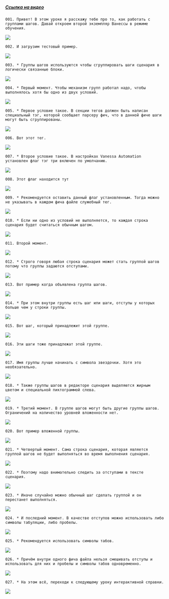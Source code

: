 ﻿##### [Ссылка на видео](https://youtu.be/9ZLFJ9kn4fY)

	001. Привет! В этом уроке я расскажу тебе про то, как работать с группами шагов. Давай откроем второй экземпляр Ванессы в режиме обучения.

![](https://vanessa-files.do.bit-erp.ru/Doc/1.2.040.1/MD/Глава03/images/000_ГруппыШагов.png)

	002. И загрузим тестовый пример.

![](https://vanessa-files.do.bit-erp.ru/Doc/1.2.040.1/MD/Глава03/images/004_ГруппыШагов.png)

	003. * Группы шагов используются чтобы сгруппировать шаги сценария в логически связанные блоки.

![](https://vanessa-files.do.bit-erp.ru/Doc/1.2.040.1/MD/Глава03/images/005_ГруппыШагов.png)

	004. * Первый момент. Чтобы механизм групп работал надо, чтобы выполнялось хотя бы одно из двух условий.

![](https://vanessa-files.do.bit-erp.ru/Doc/1.2.040.1/MD/Глава03/images/006_ГруппыШагов.png)

	005. * Первое условие такое. В секции тегов должен быть написан специальный тэг, которой сообщает парсеру фич, что в данной фиче шаги могут быть сгруппированы.

![](https://vanessa-files.do.bit-erp.ru/Doc/1.2.040.1/MD/Глава03/images/007_ГруппыШагов.png)

	006. Вот этот тег.

![](https://vanessa-files.do.bit-erp.ru/Doc/1.2.040.1/MD/Глава03/images/010_ГруппыШагов.png)

	007. * Второе условие такое. В настройках Vanessa Automation установлен флаг тэг три включен по умолчанию.

![](https://vanessa-files.do.bit-erp.ru/Doc/1.2.040.1/MD/Глава03/images/013_ГруппыШагов.png)

	008. Этот флаг находится тут

![](https://vanessa-files.do.bit-erp.ru/Doc/1.2.040.1/MD/Глава03/images/022_ГруппыШагов.png)

	009. * Рекомендуется оставить данный флаг установленным. Тогда можно не указывать в каждом фича файле служебный тег.

![](https://vanessa-files.do.bit-erp.ru/Doc/1.2.040.1/MD/Глава03/images/025_ГруппыШагов.png)

	010. * Если ни одно из условий не выполняется, то каждая строка сценария будет считаться обычным шагом.

![](https://vanessa-files.do.bit-erp.ru/Doc/1.2.040.1/MD/Глава03/images/026_ГруппыШагов.png)

	011. Второй момент.

![](https://vanessa-files.do.bit-erp.ru/Doc/1.2.040.1/MD/Глава03/images/028_ГруппыШагов.png)

	012. * Строго говоря любая строка сценария может стать группой шагов потому что группы задаются отступами.

![](https://vanessa-files.do.bit-erp.ru/Doc/1.2.040.1/MD/Глава03/images/029_ГруппыШагов.png)

	013. Вот пример когда объявлена группа шагов.

![](https://vanessa-files.do.bit-erp.ru/Doc/1.2.040.1/MD/Глава03/images/032_ГруппыШагов.png)

	014. * При этом внутри группы есть шаг или шаги, отступы у которых больше чем у строки группы.

![](https://vanessa-files.do.bit-erp.ru/Doc/1.2.040.1/MD/Глава03/images/035_ГруппыШагов.png)

	015. Вот шаг, который принадлежит этой группе.

![](https://vanessa-files.do.bit-erp.ru/Doc/1.2.040.1/MD/Глава03/images/038_ГруппыШагов.png)

	016. Эти шаги тоже принадлежат этой группе.

![](https://vanessa-files.do.bit-erp.ru/Doc/1.2.040.1/MD/Глава03/images/043_ГруппыШагов.png)

	017. Имя группы лучше начинать с символа звездочки. Хотя это необязательно.

![](https://vanessa-files.do.bit-erp.ru/Doc/1.2.040.1/MD/Глава03/images/048_ГруппыШагов.png)

	018. * Также группы шагов в редакторе сценария выделяются жирным цветом и специальной пиктограммой слева.

![](https://vanessa-files.do.bit-erp.ru/Doc/1.2.040.1/MD/Глава03/images/051_ГруппыШагов.png)

	019. * Третий момент. В группе шагов могут быть другие группы шагов. Ограничений на количество уровней вложенности нет.

![](https://vanessa-files.do.bit-erp.ru/Doc/1.2.040.1/MD/Глава03/images/052_ГруппыШагов.png)

	020. Вот пример вложенной группы.

![](https://vanessa-files.do.bit-erp.ru/Doc/1.2.040.1/MD/Глава03/images/055_ГруппыШагов.png)

	021. * Четвертый момент. Сама строка сценария, которая является группой шагов не будет выполняться во время выполнения сценария.

![](https://vanessa-files.do.bit-erp.ru/Doc/1.2.040.1/MD/Глава03/images/058_ГруппыШагов.png)

	022. * Поэтому надо внимательно следить за отступами в тексте сценария.

![](https://vanessa-files.do.bit-erp.ru/Doc/1.2.040.1/MD/Глава03/images/059_ГруппыШагов.png)

	023. * Иначе случайно можно обычный шаг сделать группой и он перестанет выполняться.

![](https://vanessa-files.do.bit-erp.ru/Doc/1.2.040.1/MD/Глава03/images/060_ГруппыШагов.png)

	024. * И последний момент. В качестве отступов можно использовать либо символы табуляции, либо пробелы.

![](https://vanessa-files.do.bit-erp.ru/Doc/1.2.040.1/MD/Глава03/images/061_ГруппыШагов.png)

	025. * Рекомендуется использовать символы табов.

![](https://vanessa-files.do.bit-erp.ru/Doc/1.2.040.1/MD/Глава03/images/062_ГруппыШагов.png)

	026. * Причём внутри одного фича файла нельзя смешивать отступы и использовать для них и пробелы и символы табов одновременно.

![](https://vanessa-files.do.bit-erp.ru/Doc/1.2.040.1/MD/Глава03/images/063_ГруппыШагов.png)

	027. * На этом всё, переходи к следующему уроку интерактивной справки.

![](https://vanessa-files.do.bit-erp.ru/Doc/1.2.040.1/MD/Глава03/images/064_ГруппыШагов.png)
